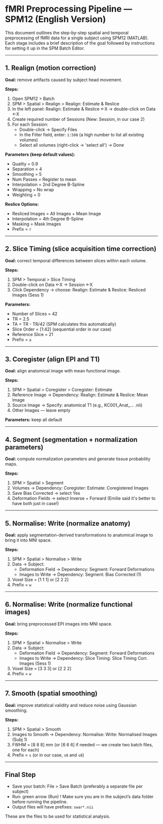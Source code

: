 # fMRI Preprocessing Pipeline — SPM12 (English Version)

This document outlines the step-by-step spatial and temporal preprocessing of fMRI data for a single subject using SPM12 (MATLAB). Each stage includes a brief description of the goal followed by instructions for setting it up in the SPM Batch Editor.

---

## 1. Realign (motion correction)
**Goal:** remove artifacts caused by subject head movement.

**Steps:**
1. Open SPM12 > Batch
2. SPM > Spatial > Realign > Realign: Estimate & Reslice
3. In the left panel: Realign: Estimate & Reslice <-X → double-click on Data <-X
4. Create required number of Sessions (New: Session, in our case 2)
5. For each Session:
   - Double-click → Specify Files
   - In the Filter field, enter: `1:500` (a high number to list all existing volumes)
   - Select all volumes (right-click → 'select all') → Done

**Parameters (keep default values):**
- Quality = 0.9
- Separation = 4
- Smoothing = 5
- Num Passes = Register to mean
- Interpolation = 2nd Degree B-Spline
- Wrapping = No wrap
- Weighting = 0

**Reslice Options:**
- Resliced Images = All Images + Mean Image
- Interpolation = 4th Degree B-Spline
- Masking = Mask Images
- Prefix = `r`

---

## 2. Slice Timing (slice acquisition time correction)
**Goal:** correct temporal differences between slices within each volume.

**Steps:**
1. SPM > Temporal > Slice Timing
2. Double-click on Data <-X → Session <-X
3. Click Dependency → choose: Realign: Estimate & Reslice: Resliced Images (Sess 1)

**Parameters:**
- Number of Slices = 42
- TR = 2.5
- TA = TR - TR/42 (SPM calculates this automatically)
- Slice Order = [1:42] (sequential order in our case)
- Reference Slice = 21
- Prefix = `a`

---

## 3. Coregister (align EPI and T1)
**Goal:** align anatomical image with mean functional image.

**Steps:**
1. SPM > Spatial > Coregister > Coregister: Estimate
2. Reference Image → Dependency: Realign: Estimate & Reslice: Mean Image
3. Source Image → Specify: anatomical T1 (e.g., KC001_Anat_... .nii)
4. Other Images — leave empty

**Parameters:** keep all default

---

## 4. Segment (segmentation + normalization parameters)
**Goal:** compute normalization parameters and generate tissue probability maps.

**Steps:**
1. SPM > Spatial > Segment
2. Volumes → Dependency: Coregister: Estimate: Coregistered Images
3. Save Bias Corrected → select Yes
4. Deformation Fields → select Inverse + Forward (Emilie said it's better to have both just in case!)

---

## 5. Normalise: Write (normalize anatomy)
**Goal:** apply segmentation-derived transformations to anatomical image to bring it into MNI space.

**Steps:**
1. SPM > Spatial > Normalise > Write
2. Data → Subject:
   - Deformation Field → Dependency: Segment: Forward Deformations
   - Images to Write → Dependency: Segment: Bias Corrected (1)
3. Voxel Size = [1 1 1] or [2 2 2]
4. Prefix = `w`

---

## 6. Normalise: Write (normalize functional images)
**Goal:** bring preprocessed EPI images into MNI space.

**Steps:**
1. SPM > Spatial > Normalise > Write
2. Data → Subject:
   - Deformation Field → Dependency: Segment: Forward Deformations
   - Images to Write → Dependency: Slice Timing: Slice Timing Corr. Images (Sess 1)
3. Voxel Size = [3 3 3] or [2 2 2]
4. Prefix = `w`

---

## 7. Smooth (spatial smoothing)
**Goal:** improve statistical validity and reduce noise using Gaussian smoothing.

**Steps:**
1. SPM > Spatial > Smooth
2. Images to Smooth → Dependency: Normalise: Write: Normalised Images (Subj 1)
3. FWHM = [8 8 8] mm (or [6 6 6] if needed — we create two batch files, one for each)
4. Prefix = `s` (or in our case, `s6` and `s8`)

---

## Final Step
- Save your batch: File > Save Batch (preferably a separate file per subject)
- Run: green arrow (Run)
! Make sure you are in the subject’s data folder before running the pipeline.
- Output files will have prefixes: `swar*.nii`

These are the files to be used for statistical analysis.

